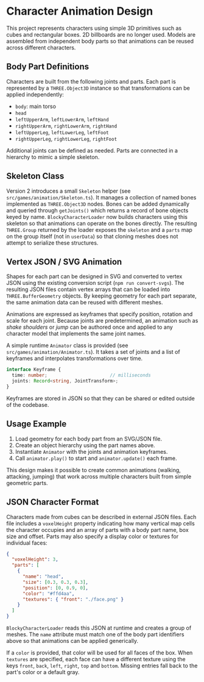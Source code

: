 # Character Animation Design

This project represents characters using simple 3D primitives such as cubes and rectangular boxes. 2D billboards are no longer used. Models are assembled from independent body parts so that animations can be reused across different characters.

## Body Part Definitions

Characters are built from the following joints and parts. Each part is represented by a `THREE.Object3D` instance so that transformations can be applied independently:

- `body`: main torso
- `head`
- `leftUpperArm`, `leftLowerArm`, `leftHand`
- `rightUpperArm`, `rightLowerArm`, `rightHand`
- `leftUpperLeg`, `leftLowerLeg`, `leftFoot`
- `rightUpperLeg`, `rightLowerLeg`, `rightFoot`

Additional joints can be defined as needed. Parts are connected in a hierarchy to mimic a simple skeleton.

## Skeleton Class

Version 2 introduces a small `Skeleton` helper (see `src/games/animation/Skeleton.ts`).
It manages a collection of named bones implemented as `THREE.Object3D` nodes.
Bones can be added dynamically and queried through `getJoints()` which returns
a record of bone objects keyed by name. `BlockyCharacterLoader` now builds
characters using this skeleton so that animations can operate on the bones
directly. The resulting `THREE.Group` returned by the loader exposes the
`skeleton` and a `parts` map on the group itself (not in `userData`) so that
cloning meshes does not attempt to serialize these structures.

## Vertex JSON / SVG Animation

Shapes for each part can be designed in SVG and converted to vertex JSON using the existing conversion script (`npm run convert-svgs`). The resulting JSON files contain vertex arrays that can be loaded into `THREE.BufferGeometry` objects. By keeping geometry for each part separate, the same animation data can be reused with different meshes.

Animations are expressed as keyframes that specify position, rotation and scale for each joint. Because joints are predetermined, an animation such as _shake shoulders_ or _jump_ can be authored once and applied to any character model that implements the same joint names.

A simple runtime `Animator` class is provided (see `src/games/animation/Animator.ts`). It takes a set of joints and a list of keyframes and interpolates transformations over time.

```ts
interface Keyframe {
  time: number;                       // milliseconds
  joints: Record<string, JointTransform>;
}
```

Keyframes are stored in JSON so that they can be shared or edited outside of the codebase.

## Usage Example

1. Load geometry for each body part from an SVG/JSON file.
2. Create an object hierarchy using the part names above.
3. Instantiate `Animator` with the joints and animation keyframes.
4. Call `animator.play()` to start and `animator.update()` each frame.

This design makes it possible to create common animations (walking, attacking, jumping) that work across multiple characters built from simple geometric parts.

## JSON Character Format

Characters made from cubes can be described in external JSON files. Each file includes
a `voxelHeight` property indicating how many vertical map cells the character occupies
and an array of parts with a body part name, box size and offset.  Parts may also
specify a display color or textures for individual faces:

```json
{
  "voxelHeight": 3,
  "parts": [
    {
      "name": "head",
      "size": [0.3, 0.3, 0.3],
      "position": [0, 0.9, 0],
      "color": "#ffd4aa",
      "textures": { "front": "./face.png" }
    }
  ]
}
```

`BlockyCharacterLoader` reads this JSON at runtime and creates a group of meshes.
The `name` attribute must match one of the body part identifiers above so that
animations can be applied generically.

If a `color` is provided, that color will be used for all faces of the box. When
`textures` are specified, each face can have a different texture using the keys
`front`, `back`, `left`, `right`, `top` and `bottom`. Missing entries fall back
to the part's color or a default gray.
